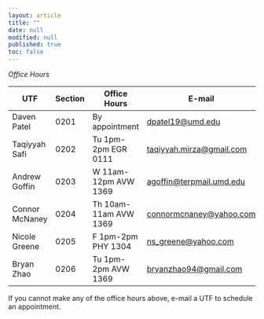 ```yaml
---
layout: article
title: ""
date: null
modified: null
published: true
toc: false
---
```


*Office Hours*

UTF            | Section     | Office Hours          | E-mail
----------     | ----------- | --------              |----------
Daven Patel    | 0201        | By appointment        | dpatel19@umd.edu
Taqiyyah Safi  | 0202        | Tu 1pm-2pm   EGR 0111 | taqiyyah.mirza@gmail.com
Andrew Goffin  | 0203        | W  11am-12pm AVW 1369 | agoffin@terpmail.umd.edu
Connor McNaney | 0204        | Th 10am-11am AVW 1369 | connormcnaney@yahoo.com
Nicole Greene  | 0205        | F  1pm-2pm   PHY 1304 | ns_greene@yahoo.com
Bryan Zhao     | 0206        | Tu 1pm-2pm   AVW 1369 | bryanzhao94@gmail.com

If you cannot make any of the office hours above, e-mail a UTF to schedule an appointment.
